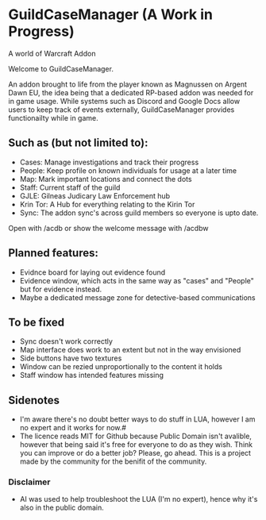 # GuildCaseManager (A Work in Progress)
A world of Warcraft Addon

Welcome to GuildCaseManager. 

An addon brought to life from the player known as Magnussen on Argent Dawn EU, the idea being that a dedicated RP-based addon was needed for in game usage. While systems such as Discord and Google Docs allow users to keep track of events externally, GuildCaseManager provides functionailty while in game. 

## Such as (but not limited to):
- Cases: Manage investigations and track their progress
- People: Keep profile on known individuals for usage at a later time 
- Map: Mark important locations and connect the dots
- Staff: Current staff of the guild
- GJLE: Gilneas Judicary Law Enforcement hub
- Krin Tor: A Hub for everything relating to the Kirin Tor
- Sync: The addon sync's across guild members so everyone is upto date.

Open with /acdb or show the welcome message with /acdbw

## Planned features: 
- Evidnce board for laying out evidence found
- Evidence window, which acts in the same way as "cases" and "People" but for evidence instead.
- Maybe a dedicated message zone for detective-based communications

## To be fixed
- Sync doesn't work correctly
- Map interface does work to an extent but not in the way envisioned
- Side buttons have two textures
- Window can be rezied unproportionally to the content it holds
- Staff window has intended features missing

## Sidenotes

- I'm aware there's no doubt better ways to do stuff in LUA, however I am no expert and it works for now.#
- The licence reads MIT for Github because Public Domain isn't avalible, however that being said it's free for everyone to do as they wish. Think you can improve or do a better job? Please, go ahead. This is a project made by the community for the benifit of the community. 

### Disclaimer
- AI was used to help troubleshoot the LUA (I'm no expert), hence why it's also in the public domain. 
